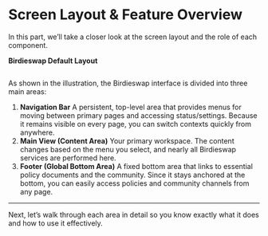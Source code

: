 # Screen Layout & Feature Overview

In this part, we’ll take a closer look at the screen layout and the role of each component.

**Birdieswap Default Layout**

<figure><img src="https://crypttempo.gitbook.io/birdieswap/~gitbook/image?url=https%3A%2F%2F3718254475-files.gitbook.io%2F%7E%2Ffiles%2Fv0%2Fb%2Fgitbook-x-prod.appspot.com%2Fo%2Fspaces%252Fl809DnxvErlAtMYeaBDi%252Fuploads%252FcOlzwXU4kggvPiRYZdni%252F%25E1%2584%2589%25E1%2585%25B3%25E1%2584%258F%25E1%2585%25B3%25E1%2584%2585%25E1%2585%25B5%25E1%2586%25AB%25E1%2584%2589%25E1%2585%25A3%25E1%2586%25BA%25202025-10-13%2520%25E1%2584%258B%25E1%2585%25A9%25E1%2584%2592%25E1%2585%25AE%25201.05.50.png%3Falt%3Dmedia%26token%3D0880535a-52dc-4561-9a76-f84eea4e04d5&#x26;width=768&#x26;dpr=4&#x26;quality=100&#x26;sign=e8e319ac&#x26;sv=2" alt=""><figcaption></figcaption></figure>

As shown in the illustration, the Birdieswap interface is divided into three main areas:

1. **Navigation Bar** A persistent, top-level area that provides menus for moving between primary pages and accessing status/settings. Because it remains visible on every page, you can switch contexts quickly from anywhere.
2. **Main View (Content Area)** Your primary workspace. The content changes based on the menu you select, and nearly all Birdieswap services are performed here.
3. **Footer (Global Bottom Area)** A fixed bottom area that links to essential policy documents and the community. Since it stays anchored at the bottom, you can easily access policies and community channels from any page.

***

Next, let’s walk through each area in detail so you know exactly what it does and how to use it effectively.

[\
](https://crypttempo.gitbook.io/birdieswap/how-to-use-birdieswap-1)
